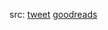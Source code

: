 src: [tweet](https://twitter.com/curiouswavefn/status/1665113428795744257) [goodreads](https://www.goodreads.com/series/308899-the-oxford-history-of-the-united-states) 

